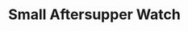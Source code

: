 ---
title: Small Aftersupper Watch
type: docs
prev: book/sunset/great-sunset
next: book/midnight/week-midnight
---